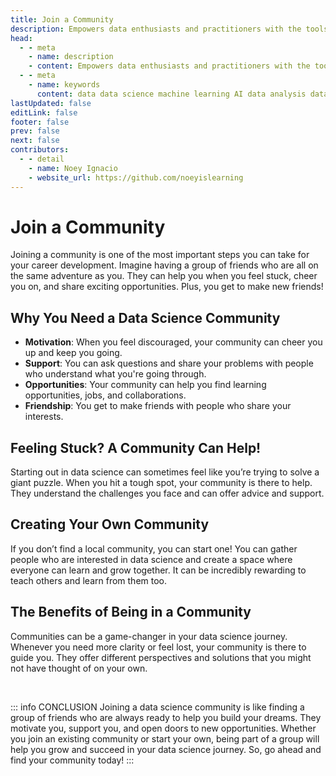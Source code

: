 ```yaml
---
title: Join a Community
description: Empowers data enthusiasts and practitioners with the tools and knowledge to unlock the potential of data.
head:
  - - meta
    - name: description
    - content: Empowers data enthusiasts and practitioners with the tools and knowledge to unlock the potential of data.
  - - meta
    - name: keywords
      content: data data science machine learning AI data analysis data-driven data enthusiasts data practitioners
lastUpdated: false
editLink: false
footer: false
prev: false
next: false
contributors:
  - - detail
    - name: Noey Ignacio
    - website_url: https://github.com/noeyislearning
---
```


# Join a Community

Joining a community is one of the most important steps you can take for your career development. Imagine having a group of friends who are all on the same adventure as you. They can help you when you feel stuck, cheer you on, and share exciting opportunities. Plus, you get to make new friends!

## Why You Need a Data Science Community

- **Motivation**: When you feel discouraged, your community can cheer you up and keep you going.
- **Support**: You can ask questions and share your problems with people who understand what you're going through.
- **Opportunities**: Your community can help you find learning opportunities, jobs, and collaborations.
- **Friendship**: You get to make friends with people who share your interests.

## Feeling Stuck? A Community Can Help!

Starting out in data science can sometimes feel like you’re trying to solve a giant puzzle. When you hit a tough spot, your community is there to help. They understand the challenges you face and can offer advice and support.

## Creating Your Own Community

If you don’t find a local community, you can start one! You can gather people who are interested in data science and create a space where everyone can learn and grow together. It can be incredibly rewarding to teach others and learn from them too.

## The Benefits of Being in a Community

Communities can be a game-changer in your data science journey. Whenever you need more clarity or feel lost, your community is there to guide you. They offer different perspectives and solutions that you might not have thought of on your own.

<br />

::: info CONCLUSION
Joining a data science community is like finding a group of friends who are always ready to help you build your dreams. They motivate you, support you, and open doors to new opportunities. Whether you join an existing community or start your own, being part of a group will help you grow and succeed in your data science journey. So, go ahead and find your community today!
:::
